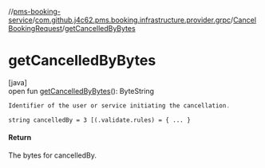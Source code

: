 //[pms-booking-service](../../../index.md)/[com.github.j4c62.pms.booking.infrastructure.provider.grpc](../index.md)/[CancelBookingRequest](index.md)/[getCancelledByBytes](get-cancelled-by-bytes.md)

# getCancelledByBytes

[java]\
open fun [getCancelledByBytes](get-cancelled-by-bytes.md)(): ByteString

```kotlin
Identifier of the user or service initiating the cancellation.

```

`string cancelledBy = 3 [(.validate.rules) = { ... }`

#### Return

The bytes for cancelledBy.